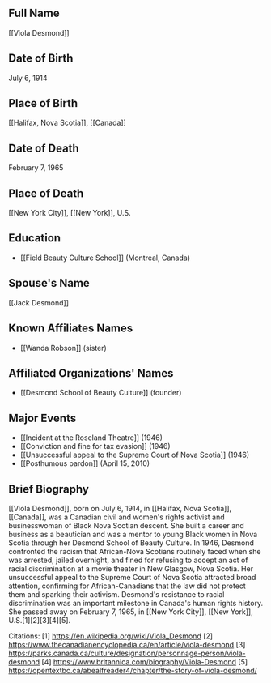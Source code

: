 ## Full Name
[[Viola Desmond]]

## Date of Birth
July 6, 1914

## Place of Birth
[[Halifax, Nova Scotia]], [[Canada]]

## Date of Death
February 7, 1965

## Place of Death
[[New York City]], [[New York]], U.S.

## Education
- [[Field Beauty Culture School]] (Montreal, Canada)

## Spouse's Name
[[Jack Desmond]]

## Known Affiliates Names
- [[Wanda Robson]] (sister)

## Affiliated Organizations' Names
- [[Desmond School of Beauty Culture]] (founder)

## Major Events
- [[Incident at the Roseland Theatre]] (1946)
- [[Conviction and fine for tax evasion]] (1946)
- [[Unsuccessful appeal to the Supreme Court of Nova Scotia]] (1946)
- [[Posthumous pardon]] (April 15, 2010)

## Brief Biography
[[Viola Desmond]], born on July 6, 1914, in [[Halifax, Nova Scotia]], [[Canada]], was a Canadian civil and women's rights activist and businesswoman of Black Nova Scotian descent. She built a career and business as a beautician and was a mentor to young Black women in Nova Scotia through her Desmond School of Beauty Culture. In 1946, Desmond confronted the racism that African-Nova Scotians routinely faced when she was arrested, jailed overnight, and fined for refusing to accept an act of racial discrimination at a movie theater in New Glasgow, Nova Scotia. Her unsuccessful appeal to the Supreme Court of Nova Scotia attracted broad attention, confirming for African-Canadians that the law did not protect them and sparking their activism. Desmond's resistance to racial discrimination was an important milestone in Canada's human rights history. She passed away on February 7, 1965, in [[New York City]], [[New York]], U.S.[1][2][3][4][5].

Citations:
[1] https://en.wikipedia.org/wiki/Viola_Desmond
[2] https://www.thecanadianencyclopedia.ca/en/article/viola-desmond
[3] https://parks.canada.ca/culture/designation/personnage-person/viola-desmond
[4] https://www.britannica.com/biography/Viola-Desmond
[5] https://opentextbc.ca/abealfreader4/chapter/the-story-of-viola-desmond/